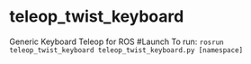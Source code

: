 # teleop_twist_keyboard
Generic Keyboard Teleop for ROS
#Launch
To run: `rosrun teleop_twist_keyboard teleop_twist_keyboard.py [namespace]`



